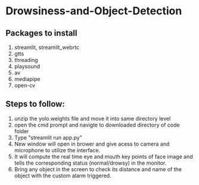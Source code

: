 # Drowsiness-and-Object-Detection

## Packages to install
1. streamlit, streamlit_webrtc
2. gtts
3. threading
4. playsound
5. av
6. mediapipe
7. open-cv

## Steps to follow:
1. unzip the yolo.weights file and move it into same directory level
2. open the cmd prompt and navigte to downloaded directory of code folder
3. Type "streamlit run app.py"
4. New window will open in brower and give acess to camera and microphone to utilize the interface.
5. It will compute the real time eye and mouth key points of face image and tells the corresponding status (normal/drowsy) in the monitor.
6. Bring any object in the screen to check its distance and name of the object with the custom alarm triggered.
